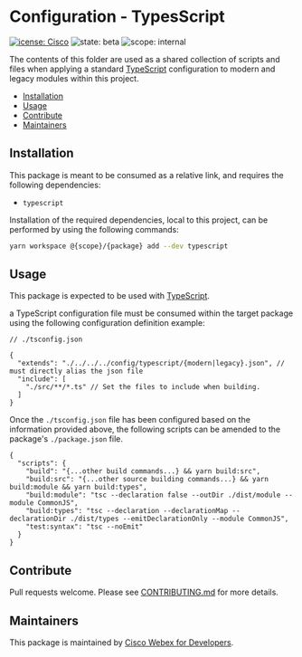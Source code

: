 # Configuration - TypesScript

[![icense: Cisco](https://img.shields.io/badge/License-Cisco-blueviolet?style=flat-square)](https://github.com/webex/webex-js-sdk/blob/master/LICENSE)
![state: beta](https://img.shields.io/badge/State\-Beta-blue?style=flat-square)
![scope: internal](https://img.shields.io/badge/Scope-Internal-red?style=flat-square)

The contents of this folder are used as a shared collection of scripts and files when applying a standard [TypeScript](https://www.typescriptlang.org/) configuration to modern and legacy modules within this project.

* [Installation](#installation)
* [Usage](#usage)
* [Contribute](#contribute)
* [Maintainers](#maintainers)

## Installation

This package is meant to be consumed as a relative link, and requires the following dependencies:

* `typescript`

Installation of the required dependencies, local to this project, can be performed by using the following commands:

```bash
yarn workspace @{scope}/{package} add --dev typescript
```

## Usage

This package is expected to be used with [TypeScript](https://www.typescriptlang.org/).

a TypeScript configuration file must be consumed within the target package using the following configuration definition example:

```jsonc
// ./tsconfig.json

{
  "extends": "./../../../config/typescript/{modern|legacy}.json", // must directly alias the json file
  "include": [
    "./src/**/*.ts" // Set the files to include when building.
  ]
}
```

Once the `./tsconfig.json` file has been configured based on the information provided above, the following scripts can be amended to the package's `./package.json` file.

```jsonc
{
  "scripts": {
    "build": "{...other build commands...} && yarn build:src",
    "build:src": "{...other source building commands...} && yarn build:module && yarn build:types",
    "build:module": "tsc --declaration false --outDir ./dist/module --module CommonJS",
    "build:types": "tsc --declaration --declarationMap --declarationDir ./dist/types --emitDeclarationOnly --module CommonJS",
    "test:syntax": "tsc --noEmit"
  }
}
```

## Contribute

Pull requests welcome. Please see [CONTRIBUTING.md](https://github.com/webex/webex-js-sdk/blob/master/CONTRIBUTING.md) for more details.

## Maintainers

This package is maintained by [Cisco Webex for Developers](https://developer.webex.com/).
